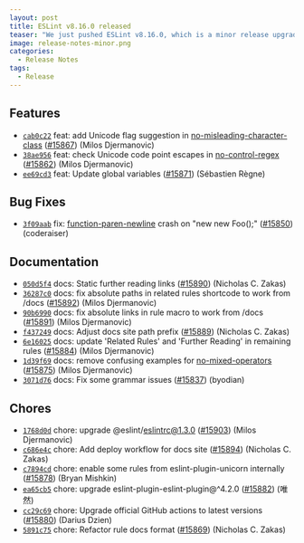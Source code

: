 ```yaml
---
layout: post
title: ESLint v8.16.0 released
teaser: "We just pushed ESLint v8.16.0, which is a minor release upgrade of ESLint. This release adds some new features and fixes several bugs found in the previous release."
image: release-notes-minor.png
categories:
  - Release Notes
tags:
  - Release
---
```









## Features


* [`cab0c22`](https://github.com/eslint/eslint/commit/cab0c2287e12561d869dfcfcd1c4e14c9d6d70d5) feat: add Unicode flag suggestion in [no-misleading-character-class](/docs/rules/no-misleading-character-class) ([#15867](https://github.com/eslint/eslint/issues/15867)) (Milos Djermanovic)
* [`38ae956`](https://github.com/eslint/eslint/commit/38ae9564a41e1d38adad55976565d85c5c981e1d) feat: check Unicode code point escapes in [no-control-regex](/docs/rules/no-control-regex) ([#15862](https://github.com/eslint/eslint/issues/15862)) (Milos Djermanovic)
* [`ee69cd3`](https://github.com/eslint/eslint/commit/ee69cd30b3551b3adebfd959a44a9a149221946a) feat: Update global variables ([#15871](https://github.com/eslint/eslint/issues/15871)) (Sébastien Règne)






## Bug Fixes


* [`3f09aab`](https://github.com/eslint/eslint/commit/3f09aab709980ca974b721de474be2dd183409a2) fix: [function-paren-newline](/docs/rules/function-paren-newline) crash on "new new Foo();" ([#15850](https://github.com/eslint/eslint/issues/15850)) (coderaiser)




## Documentation


* [`050d5f4`](https://github.com/eslint/eslint/commit/050d5f4e0456ae9a9d769f4306bc0d60058b0898) docs: Static further reading links ([#15890](https://github.com/eslint/eslint/issues/15890)) (Nicholas C. Zakas)
* [`36287c0`](https://github.com/eslint/eslint/commit/36287c00d56596fbb2672cfe3f9b9dd24b2926da) docs: fix absolute paths in related rules shortcode to work from /docs ([#15892](https://github.com/eslint/eslint/issues/15892)) (Milos Djermanovic)
* [`90b6990`](https://github.com/eslint/eslint/commit/90b69901efd265fd11425540928793f1387095cc) docs: fix absolute links in rule macro to work from /docs ([#15891](https://github.com/eslint/eslint/issues/15891)) (Milos Djermanovic)
* [`f437249`](https://github.com/eslint/eslint/commit/f437249a3bedb47155d33ac753b821ae31b814fa) docs: Adjust docs site path prefix ([#15889](https://github.com/eslint/eslint/issues/15889)) (Nicholas C. Zakas)
* [`6e16025`](https://github.com/eslint/eslint/commit/6e16025e8fbffa0e1d0c977cb4b6eae30a502d9b) docs: update 'Related Rules' and 'Further Reading' in remaining rules ([#15884](https://github.com/eslint/eslint/issues/15884)) (Milos Djermanovic)
* [`1d39f69`](https://github.com/eslint/eslint/commit/1d39f698a22e2995bbfcf90b6dafd196a173092a) docs: remove confusing examples for [no-mixed-operators](/docs/rules/no-mixed-operators) ([#15875](https://github.com/eslint/eslint/issues/15875)) (Milos Djermanovic)
* [`3071d76`](https://github.com/eslint/eslint/commit/3071d76772c002bd7b03053be5be54da52c01242) docs: Fix some grammar issues ([#15837](https://github.com/eslint/eslint/issues/15837)) (byodian)








## Chores


* [`1768d0d`](https://github.com/eslint/eslint/commit/1768d0de58e10046ed3e54f0fa52be48ba41f12b) chore: upgrade @eslint/eslintrc@1.3.0 ([#15903](https://github.com/eslint/eslint/issues/15903)) (Milos Djermanovic)
* [`c686e4c`](https://github.com/eslint/eslint/commit/c686e4c4a04525118f5585fd76bdba59dddf3a97) chore: Add deploy workflow for docs site ([#15894](https://github.com/eslint/eslint/issues/15894)) (Nicholas C. Zakas)
* [`c7894cd`](https://github.com/eslint/eslint/commit/c7894cd433319e09b10a80b260a5398dac0d5dab) chore: enable some rules from eslint-plugin-unicorn internally ([#15878](https://github.com/eslint/eslint/issues/15878)) (Bryan Mishkin)
* [`ea65cb5`](https://github.com/eslint/eslint/commit/ea65cb5435162ad29559d175e68f5b6d97e6cdcc) chore: upgrade eslint-plugin-eslint-plugin@^4.2.0 ([#15882](https://github.com/eslint/eslint/issues/15882)) (唯然)
* [`cc29c69`](https://github.com/eslint/eslint/commit/cc29c696a08430fcbf202482306b8c3dbccc0257) chore: Upgrade official GitHub actions to latest versions ([#15880](https://github.com/eslint/eslint/issues/15880)) (Darius Dzien)
* [`5891c75`](https://github.com/eslint/eslint/commit/5891c7533f500110129fdea7b9b63c8a409da0bd) chore: Refactor rule docs format ([#15869](https://github.com/eslint/eslint/issues/15869)) (Nicholas C. Zakas)


